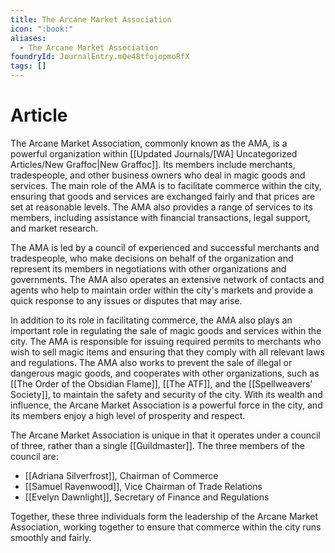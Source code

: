 ```yaml
---
title: The Arcane Market Association
icon: ":book:"
aliases:
  - The Arcane Market Association
foundryId: JournalEntry.mQe48tfojopmoRfX
tags: []
---
```

# Article
The Arcane Market Association, commonly known as the AMA, is a powerful organization within [[Updated Journals/[WA] Uncategorized Articles/New Graffoc|New Graffoc]]. Its members include merchants, tradespeople, and other business owners who deal in magic goods and services. The main role of the AMA is to facilitate commerce within the city, ensuring that goods and services are exchanged fairly and that prices are set at reasonable levels. The AMA also provides a range of services to its members, including assistance with financial transactions, legal support, and market research.

The AMA is led by a council of experienced and successful merchants and tradespeople, who make decisions on behalf of the organization and represent its members in negotiations with other organizations and governments. The AMA also operates an extensive network of contacts and agents who help to maintain order within the city's markets and provide a quick response to any issues or disputes that may arise.

In addition to its role in facilitating commerce, the AMA also plays an important role in regulating the sale of magic goods and services within the city. The AMA is responsible for issuing required permits to merchants who wish to sell magic items and ensuring that they comply with all relevant laws and regulations. The AMA also works to prevent the sale of illegal or dangerous magic goods, and cooperates with other organizations, such as [[The Order of the Obsidian Flame]], [[The ATF]], and the [[Spellweavers' Society]], to maintain the safety and security of the city. With its wealth and influence, the Arcane Market Association is a powerful force in the city, and its members enjoy a high level of prosperity and respect.

The Arcane Market Association is unique in that it operates under a council of three, rather than a single [[Guildmaster]]. The three members of the council are:

*   [[Adriana Silverfrost]], Chairman of Commerce
*   [[Samuel Ravenwood]], Vice Chairman of Trade Relations
*   [[Evelyn Dawnlight]], Secretary of Finance and Regulations

Together, these three individuals form the leadership of the Arcane Market Association, working together to ensure that commerce within the city runs smoothly and fairly.